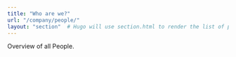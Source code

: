```yaml
---
title: "Who are we?"
url: "/company/people/"
layout: "section"  # Hugo will use section.html to render the list of pages
---
```

Overview of all People.
